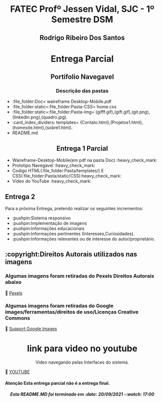 <h1 align="center">FATEC Profº Jessen Vidal, SJC - 1º Semestre DSM</h1>
<h2 align="center"> Rodrigo Ribeiro Dos Santos </h2>

 <h1 align="center">Entrega Parcial</h1>
 <h2 align="center">Portifolio Navegavel</h2>
 <div>
 <h3 align="center"> Descrição das pastas </h3>
   <ul>
      <Li>:file_folder:Doc= waireframe Desktop-Mobile.pdf  </Li>
      <Li>:file_folder:static=:file_folder:Pasta-CSS= home.css </Li>
      <Li>:file_folder:static=:file_folder:Pasta-img= (gifff.gif),(gift.gif),(git.png),(linkedin.png),(quadro.jpg). </Li>
      <Li>:card_index_dividers:	templates= (Contato.html),(Projetos1.html),(homesite.html),(sobre1.html). </Li>
      <Li>README.md
    </ul>
 </div>
 <div>
    <h2 align="center">Entrega 1 Parcial</h2>
     <ul>
       <Li>Waireframe-Desktop-Mobile(em pdf na pasta Doc) :heavy_check_mark:  </Li>
       <Li> Prototipo Navegavel  :heavy_check_mark: </Li>
       <Li>Codigo HTML(:file_folder:Pasta/templates/) E CSS(:file_folder:Pasta/static/CSS):heavy_check_mark:</Li>
       <Li> Vídeo do YouTube :heavy_check_mark:</Li>
     </ul>
  </div>
 <div>
   <h2> Entrega 2 </h2>
    <p>Para a próxima Entrega, pretendo realizar os seguintes incrementos:</p>
      <ul>
        <Li>:pushpin:Sistema responsivo</li>
        <Li>:pushpin:Implementação de imagens</li>
        <li>:pushpin:Informações educacionais</li>
        <li>:pushpin:Informações pertinentes (Interesses,Curiosidades).</li>
        <li>:pushpin:Informações relevantes ou de interesse do autor/proprietário.</li>
  </ul>
 </div>
<div>
 <h2>:copyright:Direitos Autorais utilizados nas imagens</h2>
   <h3>Algumas imagens foram retiradas do Pexels Direitos Autorais abaixo</h3>
  
  :link: [Pexels](https://www.pexels.com/pt-br/licenca/)
 <div>
 
  <h3>Algumas imagens foram retiradas do Google images/ferramentas/direitos de uso/Licenças Creative Commons</h3>
  
 :link: [Support Google Images](https://support.google.com/websearch/answer/29508?hl=pt-Br)
 </div>
 
 
 </div>
 
 
 <div>
  <h1 align="center">link para video no youtube</h1>
  <p align="center">Video navegando pelas Interfaces do sistema.</p>
 
 
    
  :link: [YOUTUBE](https://www.youtube.com/watch?v=Chd80Cysy74)


 
 <div>
  </p>
 
 <h4> Atenção Esta entrega parcial não é a entrega final.  </h4>

  <h5 align="center">Esta README.MD foi terminado em :date: 20/09/2021 -:watch: 17:00 </h5>
</div>
 
